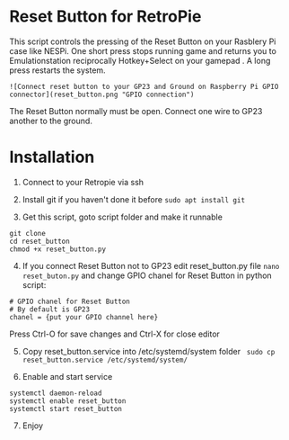 # Reset Button for RetroPie
This script controls the pressing of the Reset Button on your Rasblery Pi case like NESPi. One short press stops running game and returns you to Emulationstation reciprocally Hotkey+Select on your gamepad . A long press restarts the system.

`![Connect reset button to your GP23 and Ground on Raspberry Pi GPIO connector](reset_button.png "GPIO connection")`

The Reset Button normally must be open. Connect one wire to GP23 another to the ground.

# Installation

 1. Connect to your Retropie via ssh

 2. Install git if you haven't done it before 
 `sudo apt install git`

 3. Get this script, goto script folder and make it runnable
 ```
 git clone
 cd reset_button
 chmod +x reset_button.py
 ```
 4. If you connect Reset Button not to GP23 edit reset_button.py file
 `nano reset_buton.py`
 and change GPIO chanel for Reset Button in python script:
 ```
 # GPIO chanel for Reset Button
 # By default is GP23
 chanel = {put your GPIO channel here}
 ```
Press Ctrl-O for save changes and Ctrl-X for close editor

 5. Copy reset_button.service into /etc/systemd/system folder
` sudo cp reset_button.service /etc/systemd/system/`

 6. Enable and start service
 ```
 systemctl daemon-reload
 systemctl enable reset_button
 systemctl start reset_button
 ```
 7. Enjoy



